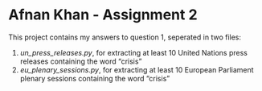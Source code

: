 # Afnan Khan - Assignment 2

This project contains my answers to question 1, seperated in two files:

1. _un_press_releases.py_, for extracting at least 10 United Nations press releases containing the word “crisis”
2. _eu_plenary_sessions.py_, for extracting at least 10 European Parliament plenary sessions containing the word “crisis”
